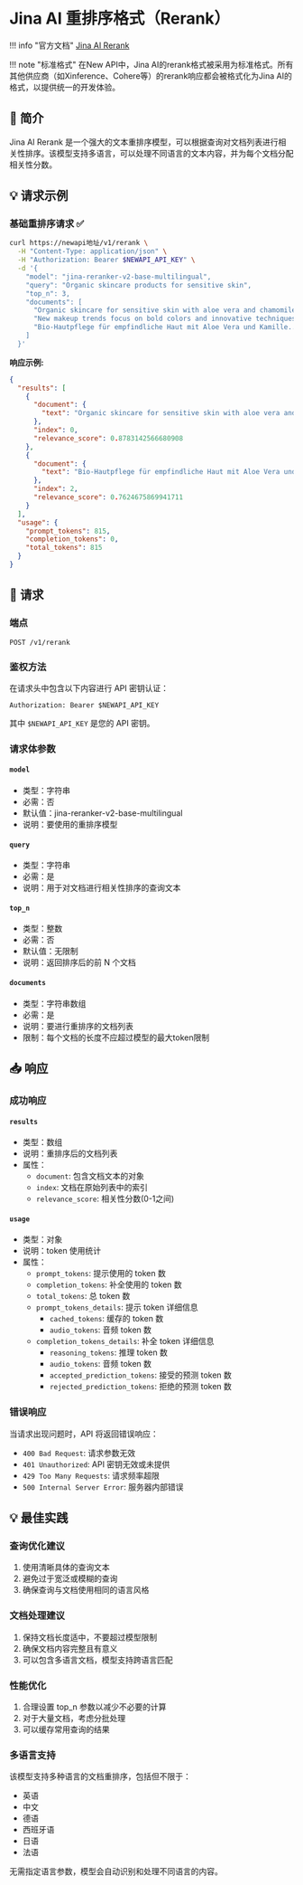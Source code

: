 # Jina AI 重排序格式（Rerank）

!!! info "官方文档"
    [Jina AI Rerank](https://jina.ai/reranker)

!!! note "标准格式"
    在New API中，Jina AI的rerank格式被采用为标准格式。所有其他供应商（如Xinference、Cohere等）的rerank响应都会被格式化为Jina AI的格式，以提供统一的开发体验。

## 📝 简介

Jina AI Rerank 是一个强大的文本重排序模型，可以根据查询对文档列表进行相关性排序。该模型支持多语言，可以处理不同语言的文本内容，并为每个文档分配相关性分数。

## 💡 请求示例

### 基础重排序请求 ✅

```bash
curl https://newapi地址/v1/rerank \
  -H "Content-Type: application/json" \
  -H "Authorization: Bearer $NEWAPI_API_KEY" \
  -d '{
    "model": "jina-reranker-v2-base-multilingual",
    "query": "Organic skincare products for sensitive skin",
    "top_n": 3,
    "documents": [
      "Organic skincare for sensitive skin with aloe vera and chamomile...",
      "New makeup trends focus on bold colors and innovative techniques...",
      "Bio-Hautpflege für empfindliche Haut mit Aloe Vera und Kamille..."
    ]
  }'
```

**响应示例:**

```json
{
  "results": [
    {
      "document": {
        "text": "Organic skincare for sensitive skin with aloe vera and chamomile..."
      },
      "index": 0,
      "relevance_score": 0.8783142566680908
    },
    {
      "document": {
        "text": "Bio-Hautpflege für empfindliche Haut mit Aloe Vera und Kamille..."
      },
      "index": 2,
      "relevance_score": 0.7624675869941711
    }
  ],
  "usage": {
    "prompt_tokens": 815,
    "completion_tokens": 0,
    "total_tokens": 815
  }
}
```

## 📮 请求

### 端点

```
POST /v1/rerank
```

### 鉴权方法

在请求头中包含以下内容进行 API 密钥认证：

```
Authorization: Bearer $NEWAPI_API_KEY
```

其中 `$NEWAPI_API_KEY` 是您的 API 密钥。

### 请求体参数

#### `model`
- 类型：字符串
- 必需：否
- 默认值：jina-reranker-v2-base-multilingual
- 说明：要使用的重排序模型

#### `query`
- 类型：字符串
- 必需：是
- 说明：用于对文档进行相关性排序的查询文本

#### `top_n`
- 类型：整数
- 必需：否
- 默认值：无限制
- 说明：返回排序后的前 N 个文档

#### `documents`
- 类型：字符串数组
- 必需：是
- 说明：要进行重排序的文档列表
- 限制：每个文档的长度不应超过模型的最大token限制

## 📥 响应

### 成功响应

#### `results`
- 类型：数组
- 说明：重排序后的文档列表
- 属性：
  - `document`: 包含文档文本的对象
  - `index`: 文档在原始列表中的索引
  - `relevance_score`: 相关性分数(0-1之间)

#### `usage`
- 类型：对象
- 说明：token 使用统计
- 属性：
  - `prompt_tokens`: 提示使用的 token 数
  - `completion_tokens`: 补全使用的 token 数
  - `total_tokens`: 总 token 数
  - `prompt_tokens_details`: 提示 token 详细信息
    - `cached_tokens`: 缓存的 token 数
    - `audio_tokens`: 音频 token 数
  - `completion_tokens_details`: 补全 token 详细信息
    - `reasoning_tokens`: 推理 token 数
    - `audio_tokens`: 音频 token 数
    - `accepted_prediction_tokens`: 接受的预测 token 数
    - `rejected_prediction_tokens`: 拒绝的预测 token 数

### 错误响应

当请求出现问题时，API 将返回错误响应：

- `400 Bad Request`: 请求参数无效
- `401 Unauthorized`: API 密钥无效或未提供
- `429 Too Many Requests`: 请求频率超限
- `500 Internal Server Error`: 服务器内部错误

## 💡 最佳实践

### 查询优化建议

1. 使用清晰具体的查询文本
2. 避免过于宽泛或模糊的查询
3. 确保查询与文档使用相同的语言风格

### 文档处理建议

1. 保持文档长度适中，不要超过模型限制
2. 确保文档内容完整且有意义
3. 可以包含多语言文档，模型支持跨语言匹配

### 性能优化

1. 合理设置 top_n 参数以减少不必要的计算
2. 对于大量文档，考虑分批处理
3. 可以缓存常用查询的结果

### 多语言支持

该模型支持多种语言的文档重排序，包括但不限于：

- 英语
- 中文
- 德语
- 西班牙语
- 日语
- 法语

无需指定语言参数，模型会自动识别和处理不同语言的内容。
